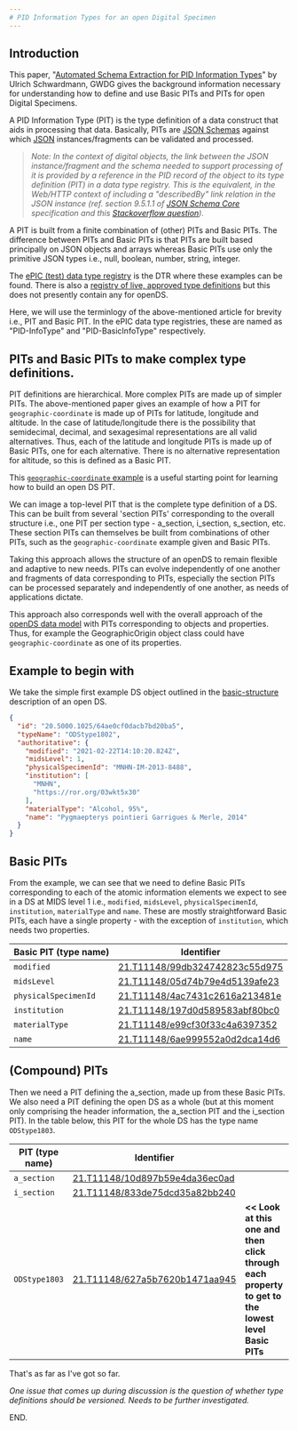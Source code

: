 ```yaml
---
# PID Information Types for an open Digital Specimen
---
```


## Introduction
This paper, "[Automated Schema Extraction for PID Information Types](https://doi.org/10.1109/BigData.2016.7840957)" by Ulrich Schwardmann, GWDG gives the background information necessary for understanding how to define and use Basic PITs and PITs for open Digital Specimens.

A PID Information Type (PIT) is the type definition of a data construct that aids in processing that data. Basically, PITs are [JSON Schemas](https://json-schema.org/) against which [JSON](https://www.json.org/json-en.html) instances/fragments can be validated and processed. 

> *Note: In the context of digital objects, the link between the JSON instance/fragment and the schema needed to support processing of it is provided by a reference in the PID record of the object to its type definition (PIT) in a data type registry. This is the equivalent, in the Web/HTTP context of including a "describedBy" link relation in the JSON instance (ref. section 9.5.1.1 of [JSON Schema Core](https://json-schema.org/draft/2020-12/json-schema-core.html) specification and this [Stackoverflow question](https://stackoverflow.com/questions/45190382/how-to-specify-that-a-json-instance-is-defined-by-a-specific-json-schema)).*

A PIT is built from a finite combination of (other) PITs and Basic PITs. The difference between PITs and Basic PITs is that PITs are built based principally on JSON objects and arrays whereas Basic PITs use only the primitive JSON types i.e., null, boolean, number, string, integer.

The [ePIC (test) data type registry](https://dtr-test.pidconsortium.eu/#) is the DTR where these examples can be found. There is also a [registry of live, approved type definitions](http://dtr.pidconsortium.eu/#) but this does not presently contain any for openDS.

Here, we will use the terminlogy of the above-mentioned article for brevity i.e., PIT and Basic PIT. In the ePIC data type registries, these are named as "PID-InfoType" and "PID-BasicInfoType" respectively. 

## PITs and Basic PITs to make complex type definitions.
PIT definitions are hierarchical. More complex PITs are made up of simpler PITs. The above-mentioned paper gives an example of how a PIT for `geographic-coordinate` is made up of PITs for latitude, longitude and altitude. In the case of latitude/longitude there is the possibility that semidecimal, decimal, and sexagesimal representations are all valid alternatives. Thus, each of the latitude and longitude PITs is made up of Basic PITs, one for each alternative. There is no alternative representation for altitude, so this is defined as a Basic PIT.

This [`geographic-coordinate` example](https://dtr-test.pidconsortium.eu/#objects/21.T11148/ada87a981a168d9a4ccf) is a useful starting point for learning how to build an open DS PIT.

We can image a top-level PIT that is the complete type definition of a DS. This can be built from several 'section PITs' corresponding to the overall structure i.e., one PIT per section type - a_section, i_section, s_section, etc. These section PITs can themselves be built from combinations of other PITs, such as the `geographic-coordinate` example given and Basic PITs.

Taking this approach allows the structure of an openDS to remain flexible and adaptive to new needs. PITs can evolve independently of one another and fragments of data corresponding to PITs, especially the section PITs can be processed separately and independently of one another, as needs of applications dictate.

This approach also corresponds well with the overall approach of the [openDS data model](https://github.com/DiSSCo/openDS/blob/master/data-model/data-model-intro.md) with PITs corresponding to objects and properties. Thus, for example the GeographicOrigin object class could have `geographic-coordinate` as one of its properties.

## Example to begin with
We take the simple first example DS object outlined in the [basic-structure](basic-structure.md) description of an open DS.

```JSON
{
  "id": "20.5000.1025/64ae0cf0dacb7bd20ba5",
  "typeName": "ODStype1802",
  "authoritative": {
    "modified": "2021-02-22T14:10:20.824Z",
    "midsLevel": 1,
    "physicalSpecimenId": "MNHN-IM-2013-8488",
    "institution": [
      "MNHN",
      "https://ror.org/03wkt5x30"
    ],
    "materialType": "Alcohol, 95%",
    "name": "Pygmaepterys pointieri Garrigues & Merle, 2014"
  }
}
```
## Basic PITs
From the example, we can see that we need to define Basic PITs corresponding to each of the atomic information elements we expect to see in a DS at MIDS level 1 i.e., `modified`, `midsLevel`, `physicalSpecimenId`, `institution`, `materialType` and `name`. These are mostly straightforward Basic PITs, each have a single property - with the exception of `institution`, which needs two properties.

| **Basic PIT (type name)** | **Identifier** |
| --- | --- |
| `modified` | <a href="https://hdl.handle.net/21.T11148/99db324742823c55d975?locatt=view:ui" target="_blank">21.T11148/99db324742823c55d975</a> |
| `midsLevel` | <a href="https://hdl.handle.net/21.T11148/05d74b79e4d5139afe23?locatt=view:ui" target="_blank">21.T11148/05d74b79e4d5139afe23</a> |
| `physicalSpecimenId` | <a href="https://hdl.handle.net/21.T11148/4ac7431c2616a213481e?locatt=view:ui" target="_blank">21.T11148/4ac7431c2616a213481e</a> |
| `institution` | <a href="https://hdl.handle.net/21.T11148/197d0d589583abf80bc0?locatt=view:ui" target="_blank">21.T11148/197d0d589583abf80bc0</a> |
| `materialType` | <a href="https://hdl.handle.net/21.T11148/e99cf30f33c4a6397352?locatt=view:ui" target="_blank">21.T11148/e99cf30f33c4a6397352</a> |
| `name` | <a href="https://hdl.handle.net/21.T11148/6ae999552a0d2dca14d6?locatt=view:ui" target="_blank">21.T11148/6ae999552a0d2dca14d6</a> |

## (Compound) PITs
Then we need a PIT defining the a_section, made up from these Basic PITs. We also need a PIT defining the open DS as a whole (but at this moment only comprising the header information, the a_section PIT and the i_section PIT). In the table below, this PIT for the whole DS has the type name `ODStype1803`.

| **PIT (type name)** | **Identifier** |  |
| --- | --- | --- |
| `a_section` | <a href="https://hdl.handle.net/21.T11148/10d897b59e4da36ec0ad?locatt=view:ui" target="_blank">21.T11148/10d897b59e4da36ec0ad</a> |  |
| `i_section` | <a href="https://hdl.handle.net/21.T11148/833de75dcd35a82bb240?locatt=view:ui" target="_blank">21.T11148/833de75dcd35a82bb240</a> |  |
| `ODStype1803` | <a href="https://hdl.handle.net/21.T11148/627a5b7620b1471aa945?locatt=view:ui" target="_blank">21.T11148/627a5b7620b1471aa945</a> | **<< Look at this one and then click through each property to get to the lowest level Basic PITs** |

That's as far as I've got so far.

*One issue that comes up during discussion is the question of whether type definitions should be versioned. Needs to be further investigated.*




END.